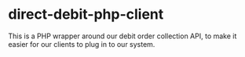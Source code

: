 # direct-debit-php-client
This is a PHP wrapper around our debit order collection API, to make it easier for our clients to plug in to our system. 
